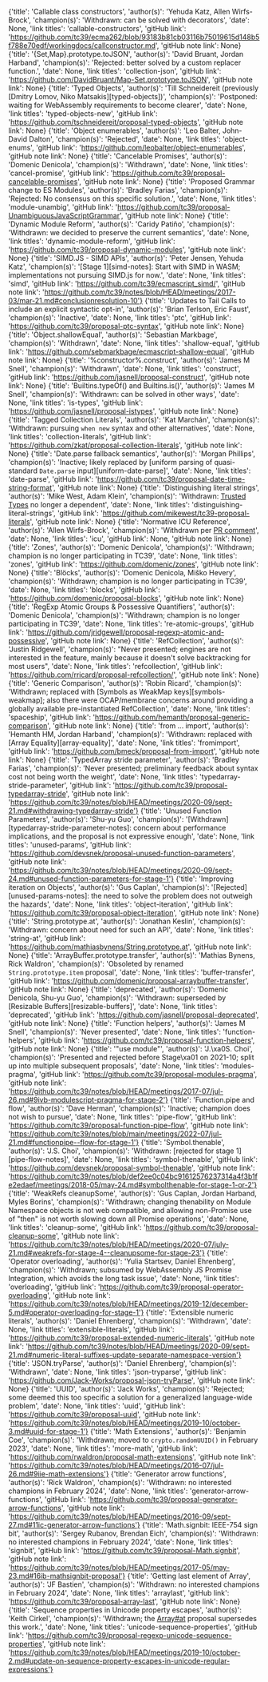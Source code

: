 {'title': 'Callable class constructors', 'author(s)': 'Yehuda Katz, Allen Wirfs-Brock', 'champion(s)': 'Withdrawn: can be solved with decorators', 'date': None, 'link titles': 'callable-constructors', 'gitHub link': 'https://github.com/tc39/ecma262/blob/93183b81cb03116b75019615d148b5f788e70edf/workingdocs/callconstructor.md', 'gitHub note link': None}
{'title': '{Set,Map}.prototype.toJSON', 'author(s)': 'David Bruant, Jordan Harband', 'champion(s)': 'Rejected: better solved by a custom replacer function.', 'date': None, 'link titles': 'collection-json', 'gitHub link': 'https://github.com/DavidBruant/Map-Set.prototype.toJSON', 'gitHub note link': None}
{'title': 'Typed Objects', 'author(s)': 'Till Schneidereit (previously [Dmitry Lomov, Niko Matsakis][typed-objects])', 'champion(s)': 'Postponed: waiting for WebAssembly requirements to become clearer', 'date': None, 'link titles': 'typed-objects-new', 'gitHub link': 'https://github.com/tschneidereit/proposal-typed-objects', 'gitHub note link': None}
{'title': 'Object enumerables', 'author(s)': 'Leo Balter, John-David Dalton', 'champion(s)': 'Rejected', 'date': None, 'link titles': 'object-enums', 'gitHub link': 'https://github.com/leobalter/object-enumerables', 'gitHub note link': None}
{'title': 'Cancelable Promises', 'author(s)': 'Domenic Denicola', 'champion(s)': 'Withdrawn', 'date': None, 'link titles': 'cancel-promise', 'gitHub link': 'https://github.com/tc39/proposal-cancelable-promises', 'gitHub note link': None}
{'title': 'Proposed Grammar change to ES Modules', 'author(s)': 'Bradley Farias', 'champion(s)': 'Rejected: No consensus on this specific solution.', 'date': None, 'link titles': 'module-unambig', 'gitHub link': 'https://github.com/tc39/proposal-UnambiguousJavaScriptGrammar', 'gitHub note link': None}
{'title': 'Dynamic Module Reform', 'author(s)': 'Caridy Patiño', 'champion(s)': 'Withdrawn: we decided to preserve the current semantics', 'date': None, 'link titles': 'dynamic-module-reform', 'gitHub link': 'https://github.com/tc39/proposal-dynamic-modules', 'gitHub note link': None}
{'title': 'SIMD.JS - SIMD APIs', 'author(s)': 'Peter Jensen, Yehuda Katz', 'champion(s)': '[Stage 1][simd-notes]: Start with SIMD in WASM; implementations not pursuing SIMD.js for now.', 'date': None, 'link titles': 'simd', 'gitHub link': 'https://github.com/tc39/ecmascript_simd/', 'gitHub note link': 'https://github.com/tc39/notes/blob/HEAD/meetings/2017-03/mar-21.md#conclusionresolution-10'}
{'title': 'Updates to Tail Calls to include an explicit syntactic opt-in', 'author(s)': 'Brian Terlson, Eric Faust', 'champion(s)': 'Inactive', 'date': None, 'link titles': 'ptc', 'gitHub link': 'https://github.com/tc39/proposal-ptc-syntax', 'gitHub note link': None}
{'title': 'Object.shallowEqual', 'author(s)': 'Sebastian Markbage', 'champion(s)': 'Withdrawn', 'date': None, 'link titles': 'shallow-equal', 'gitHub link': 'https://github.com/sebmarkbage/ecmascript-shallow-equal', 'gitHub note link': None}
{'title': '%constructor%.construct', 'author(s)': 'James M Snell', 'champion(s)': 'Withdrawn', 'date': None, 'link titles': 'construct', 'gitHub link': 'https://github.com/jasnell/proposal-construct', 'gitHub note link': None}
{'title': 'Builtins.typeOf() and Builtins.is()', 'author(s)': 'James M Snell', 'champion(s)': 'Withdrawn: can be solved in other ways', 'date': None, 'link titles': 'is-types', 'gitHub link': 'https://github.com/jasnell/proposal-istypes', 'gitHub note link': None}
{'title': 'Tagged Collection Literals', 'author(s)': 'Kat Marchán', 'champion(s)': 'Withdrawn: pursuing `when new` syntax and other alternatives', 'date': None, 'link titles': 'collection-literals', 'gitHub link': 'https://github.com/zkat/proposal-collection-literals', 'gitHub note link': None}
{'title': 'Date.parse fallback semantics', 'author(s)': 'Morgan Phillips', 'champion(s)': 'Inactive; likely replaced by [uniform parsing of quasi-standard `Date.parse` input][uniform-date-parse]', 'date': None, 'link titles': 'date-parse', 'gitHub link': 'https://github.com/tc39/proposal-date-time-string-format', 'gitHub note link': None}
{'title': 'Distinguishing literal strings', 'author(s)': 'Mike West, Adam Klein', 'champion(s)': 'Withdrawn: [Trusted Types](https://github.com/w3c/webappsec-trusted-types) no longer a dependent', 'date': None, 'link titles': 'distinguishing-literal-strings', 'gitHub link': 'https://github.com/mikewest/tc39-proposal-literals', 'gitHub note link': None}
{'title': 'Normative ICU Reference', 'author(s)': 'Allen Wirfs-Brock', 'champion(s)': 'Withdrawn per [PR comment](https://github.com/tc39/ecma262/issues/1595#issuecomment-509348434)', 'date': None, 'link titles': 'icu', 'gitHub link': None, 'gitHub note link': None}
{'title': 'Zones', 'author(s)': 'Domenic Denicola', 'champion(s)': 'Withdrawn; champion is no longer participating in TC39', 'date': None, 'link titles': 'zones', 'gitHub link': 'https://github.com/domenic/zones', 'gitHub note link': None}
{'title': 'Blöcks', 'author(s)': 'Domenic Denicola, Miško Hevery', 'champion(s)': 'Withdrawn; champion is no longer participating in TC39', 'date': None, 'link titles': 'blocks', 'gitHub link': 'https://github.com/domenic/proposal-blocks', 'gitHub note link': None}
{'title': 'RegExp Atomic Groups & Possessive Quantifiers', 'author(s)': 'Domenic Denicola', 'champion(s)': 'Withdrawn; champion is no longer participating in TC39', 'date': None, 'link titles': 're-atomic-groups', 'gitHub link': 'https://github.com/jridgewell/proposal-regexp-atomic-and-possessive', 'gitHub note link': None}
{'title': 'RefCollection', 'author(s)': 'Justin Ridgewell', 'champion(s)': "Never presented; engines are not interested in the feature, mainly because it doesn't solve backtracking for most users", 'date': None, 'link titles': 'refcollection', 'gitHub link': 'https://github.com/rricard/proposal-refcollection/', 'gitHub note link': None}
{'title': 'Generic Comparison', 'author(s)': 'Robin Ricard', 'champion(s)': 'Withdrawn; replaced with [Symbols as WeakMap keys][symbols-weakmap]; also there were OCAP/membrane concerns around providing a globally available pre-instantiated RefCollection', 'date': None, 'link titles': 'spaceship', 'gitHub link': 'https://github.com/hemanth/proposal-generic-comparison', 'gitHub note link': None}
{'title': 'from ... import', 'author(s)': 'Hemanth HM, Jordan Harband', 'champion(s)': 'Withdrawn: replaced with [Array Equality][array-equality]', 'date': None, 'link titles': 'fromimport', 'gitHub link': 'https://github.com/bmeck/proposal-from-import', 'gitHub note link': None}
{'title': 'TypedArray stride parameter', 'author(s)': 'Bradley Farias', 'champion(s)': 'Never presented; preliminary feedback about syntax cost not being worth the weight', 'date': None, 'link titles': 'typedarray-stride-parameter', 'gitHub link': 'https://github.com/tc39/proposal-typedarray-stride', 'gitHub note link': 'https://github.com/tc39/notes/blob/HEAD/meetings/2020-09/sept-21.md#withdrawing-typedarray-stride'}
{'title': 'Unused Function Parameters', 'author(s)': 'Shu-yu Guo', 'champion(s)': '[Withdrawn][typedarray-stride-parameter-notes]: concern about performance implications, and the proposal is not expressive enough', 'date': None, 'link titles': 'unused-params', 'gitHub link': 'https://github.com/devsnek/proposal-unused-function-parameters', 'gitHub note link': 'https://github.com/tc39/notes/blob/HEAD/meetings/2020-09/sept-24.md#unused-function-parameters-for-stage-1'}
{'title': 'Improving iteration on Objects', 'author(s)': 'Gus Caplan', 'champion(s)': '[Rejected][unused-params-notes]: the need to solve the problem does not outweigh the hazards', 'date': None, 'link titles': 'object-iteration', 'gitHub link': 'https://github.com/tc39/proposal-object-iteration', 'gitHub note link': None}
{'title': 'String.prototype.at', 'author(s)': 'Jonathan Keslin', 'champion(s)': 'Withdrawn: concern about need for such an API', 'date': None, 'link titles': 'string-at', 'gitHub link': 'https://github.com/mathiasbynens/String.prototype.at', 'gitHub note link': None}
{'title': 'ArrayBuffer.prototype.transfer', 'author(s)': 'Mathias Bynens, Rick Waldron', 'champion(s)': 'Obsoleted by renamed `String.prototype.item` proposal', 'date': None, 'link titles': 'buffer-transfer', 'gitHub link': 'https://github.com/domenic/proposal-arraybuffer-transfer', 'gitHub note link': None}
{'title': 'deprecated', 'author(s)': 'Domenic Denicola, Shu-yu Guo', 'champion(s)': 'Withdrawn: superseded by [Resizable Buffers][resizable-buffers]', 'date': None, 'link titles': 'deprecated', 'gitHub link': 'https://github.com/jasnell/proposal-deprecated', 'gitHub note link': None}
{'title': 'Function helpers', 'author(s)': 'James M Snell', 'champion(s)': 'Never presented', 'date': None, 'link titles': 'function-helpers', 'gitHub link': 'https://github.com/tc39/proposal-function-helpers', 'gitHub note link': None}
{'title': '"use module"', 'author(s)': 'J.\xa0S. Choi', 'champion(s)': 'Presented and rejected before Stage\xa01 on 2021-10; split up into multiple subsequent proposals', 'date': None, 'link titles': 'modules-pragma', 'gitHub link': 'https://github.com/tc39/proposal-modules-pragma', 'gitHub note link': 'https://github.com/tc39/notes/blob/HEAD/meetings/2017-07/jul-26.md#9ivb-modulescript-pragma-for-stage-2'}
{'title': 'Function.pipe and flow', 'author(s)': 'Dave Herman', 'champion(s)': 'Inactive; champion does not wish to pursue', 'date': None, 'link titles': 'pipe-flow', 'gitHub link': 'https://github.com/tc39/proposal-function-pipe-flow', 'gitHub note link': 'https://github.com/tc39/notes/blob/main/meetings/2022-07/jul-21.md#functionpipe--flow-for-stage-1'}
{'title': 'Symbol.thenable', 'author(s)': 'J.S. Choi', 'champion(s)': 'Withdrawn: [rejected for stage 1][pipe-flow-notes]', 'date': None, 'link titles': 'symbol-thenable', 'gitHub link': 'https://github.com/devsnek/proposal-symbol-thenable', 'gitHub note link': 'https://github.com/tc39/notes/blob/def2ee0c04bc91612576237314a4f3b1fe2edaef/meetings/2018-05/may-24.md#symbolthenable-for-stage-1-or-2'}
{'title': 'WeakRefs cleanupSome', 'author(s)': 'Gus Caplan, Jordan Harband, Myles Borins', 'champion(s)': 'Withdrawn; changing thenability on Module Namespace objects is not web compatible, and allowing non-Promise use of "then" is not worth slowing down all Promise operations', 'date': None, 'link titles': 'cleanup-some', 'gitHub link': 'https://github.com/tc39/proposal-cleanup-some', 'gitHub note link': 'https://github.com/tc39/notes/blob/HEAD/meetings/2020-07/july-21.md#weakrefs-for-stage-4--cleanupsome-for-stage-23'}
{'title': 'Operator overloading', 'author(s)': 'Yulia Startsev, Daniel Ehrenberg', 'champion(s)': 'Withdrawn; subsumed by WebAssembly JS Promise Integration, which avoids the long task issue', 'date': None, 'link titles': 'overloading', 'gitHub link': 'https://github.com/tc39/proposal-operator-overloading', 'gitHub note link': 'https://github.com/tc39/notes/blob/HEAD/meetings/2019-12/december-5.md#operator-overloading-for-stage-1'}
{'title': 'Extensible numeric literals', 'author(s)': 'Daniel Ehrenberg', 'champion(s)': 'Withdrawn', 'date': None, 'link titles': 'extensible-literals', 'gitHub link': 'https://github.com/tc39/proposal-extended-numeric-literals', 'gitHub note link': 'https://github.com/tc39/notes/blob/HEAD/meetings/2020-09/sept-21.md#numeric-literal-suffixes-update-separate-namespace-version'}
{'title': 'JSON.tryParse', 'author(s)': 'Daniel Ehrenberg', 'champion(s)': 'Withdrawn', 'date': None, 'link titles': 'json-tryparse', 'gitHub link': 'https://github.com/Jack-Works/proposal-json-tryParse', 'gitHub note link': None}
{'title': 'UUID', 'author(s)': 'Jack Works', 'champion(s)': 'Rejected; some deemed this too specific a solution for a generalized language-wide problem', 'date': None, 'link titles': 'uuid', 'gitHub link': 'https://github.com/tc39/proposal-uuid', 'gitHub note link': 'https://github.com/tc39/notes/blob/HEAD/meetings/2019-10/october-3.md#uuid-for-stage-1'}
{'title': 'Math Extensions', 'author(s)': 'Benjamin Coe', 'champion(s)': 'Withdrawn; moved to `crypto.randomUUID()` in February 2023', 'date': None, 'link titles': 'more-math', 'gitHub link': 'https://github.com/rwaldron/proposal-math-extensions', 'gitHub note link': 'https://github.com/tc39/notes/blob/HEAD/meetings/2016-07/jul-26.md#9iie-math-extensions'}
{'title': 'Generator arrow functions', 'author(s)': 'Rick Waldron', 'champion(s)': 'Withdrawn: no interested champions in February 2024', 'date': None, 'link titles': 'generator-arrow-functions', 'gitHub link': 'https://github.com/tc39/proposal-generator-arrow-functions', 'gitHub note link': 'https://github.com/tc39/notes/blob/HEAD/meetings/2016-09/sept-27.md#11ic-generator-arrow-functions'}
{'title': 'Math.signbit: IEEE-754 sign bit', 'author(s)': 'Sergey Rubanov, Brendan Eich', 'champion(s)': 'Withdrawn: no interested champions in February 2024', 'date': None, 'link titles': 'signbit', 'gitHub link': 'https://github.com/tc39/proposal-Math.signbit', 'gitHub note link': 'https://github.com/tc39/notes/blob/HEAD/meetings/2017-05/may-23.md#16ib-mathsignbit-proposal'}
{'title': 'Getting last element of Array', 'author(s)': 'JF Bastien', 'champion(s)': 'Withdrawn: no interested champions in February 2024', 'date': None, 'link titles': 'arraylast', 'gitHub link': 'https://github.com/tc39/proposal-array-last', 'gitHub note link': None}
{'title': 'Sequence properties in Unicode property escapes', 'author(s)': 'Keith Cirkel', 'champion(s)': 'Withdrawn; the [Array#at](https://github.com/tc39/proposal-relative-indexing-method) proposal supersedes this work.', 'date': None, 'link titles': 'unicode-sequence-properties', 'gitHub link': 'https://github.com/tc39/proposal-regexp-unicode-sequence-properties', 'gitHub note link': 'https://github.com/tc39/notes/blob/HEAD/meetings/2019-10/october-2.md#update-on-sequence-property-escapes-in-unicode-regular-expressions'}
